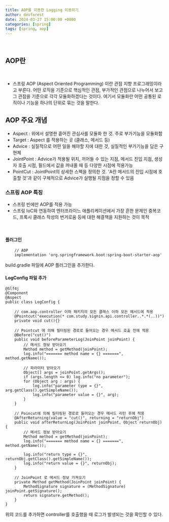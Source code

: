 ```yaml
---
title: AOP를 이용한 Logging 이용하기
author: devforest
date: 2024-03-27 15:00:00 +0000
categories: [spring]
tags: [spring, aop]
---
```

​
## AOP란
​
- 스프링 AOP (Aspect Oriented Programming) 이란 관점 지향 프로그래밍이라고 부른다. 어떤 로직을 기준으로 핵심적인 관점, 부가적인 관점으로 나누어서 보고 그 관점을 기준으로 각각 모듈화하겠다는 것이다. 여기서 모듈화란 어떤 공통된 로직이나 기능을 하나의 단위로 묶는 것을 말한다. 
​
## AOP 주요 개념

- Aspect : 위에서 설명한 흩어진 관심사를 모듈화 한 것. 주로 부가기능을 모듈화함
- Target : Aspect 를 적용하는 곳 (클래스, 메서드 등)
- Advice : 실질적으로 어떤 일을 해야할 지에 대한 것, 실질적인 부가기능을 담은 구현체
- JointPoint : Advice가 적용될 위치, 끼어들 수 있는 지점, 메서드 진입 지점, 생성자 호출 시점, 필드에서 값을 꺼내올 때 등 다양한 시점에 적용가능
- PointCut : JointPoint의 상세한 스펙을 정의한 것. 'A란 메서드의 진입 시점에 호출할 것'과 같이 구체적으로 Advice가 실행될 지점을 정할 수 있음


### 스프링 AOP 특징

- 스프링 빈에만 AOP를 적용 가능
- 스프링 IoC와 연동하여 엔터프라이느 애플리케이션에서 가장 흔한 문제인 중복코드, 프록시 클래스 작성의 번거로움 등에 대한 해결책을 지원하는 것이 목적

<br>

#### 플러그인

~~~
    // AOP
	implementation 'org.springframework.boot:spring-boot-starter-aop'
~~~

build.gradle 파일에 AOP 플러그인을 추가한다.

#### LogConfig 파일 추가

~~~
@Slf4j
@Component
@Aspect
public class LogConfig {

    // com.aop.controller 이하 패키지의 모든 클래스 이하 모든 메서드에 적용
    @Pointcut("execution(* com.study.signin.api.controller..*.*(..))")
    private void cut(){}

    // Pointcut 에 의해 필터링된 경로로 들어오는 경우 메서드 호출 전에 적용
    @Before("cut()")
    public void beforeParameterLog(JoinPoint joinPoint) {
        // 메서드 정보 받아오기
        Method method = getMethod(joinPoint);
        log.info("======= method name = {} =======", method.getName());

        // 파라미터 받아오기
        Object[] args = joinPoint.getArgs();
        if (args.length <= 0) log.info("no parameter");
        for (Object arg : args) {
            log.info("parameter type = {}", arg.getClass().getSimpleName());
            log.info("parameter value = {}", arg);
        }
    }

    // Poincut에 의해 필터링된 경로로 들어오는 경우 메서드 리턴 후에 적용
    @AfterReturning(value = "cut()", returning = "returnObj")
    public void afterReturnLog(JoinPoint joinPoint, Object returnObj) {
        // 메서드 정보 받아오기
        Method method = getMethod(joinPoint);
        log.info("======= method name = {} =======", method.getName());

        log.info("return type = {}", returnObj.getClass().getSimpleName());
        log.info("return value = {}", returnObj);
    }

    // JoinPoint 로 메서드 정보 가져오기
    private Method getMethod(JoinPoint joinPoint) {
        MethodSignature signature = (MethodSignature) joinPoint.getSignature();
        return signature.getMethod();
    }
}
~~~

위의 코드를 추가하면 controller를 호출했을 때 로그가 발생되는 것을 확인할 수 있다.

<br>
